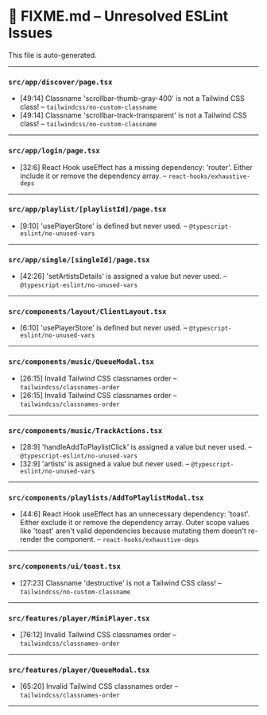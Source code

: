 # 🚧 FIXME.md – Unresolved ESLint Issues

This file is auto-generated.

---
### `src/app/discover/page.tsx`
- [49:14] Classname 'scrollbar-thumb-gray-400' is not a Tailwind CSS class! – `tailwindcss/no-custom-classname`
- [49:14] Classname 'scrollbar-track-transparent' is not a Tailwind CSS class! – `tailwindcss/no-custom-classname`

---
### `src/app/login/page.tsx`
- [32:6] React Hook useEffect has a missing dependency: 'router'. Either include it or remove the dependency array. – `react-hooks/exhaustive-deps`

---
### `src/app/playlist/[playlistId]/page.tsx`
- [9:10] 'usePlayerStore' is defined but never used. – `@typescript-eslint/no-unused-vars`

---
### `src/app/single/[singleId]/page.tsx`
- [42:26] 'setArtistsDetails' is assigned a value but never used. – `@typescript-eslint/no-unused-vars`

---
### `src/components/layout/ClientLayout.tsx`
- [6:10] 'usePlayerStore' is defined but never used. – `@typescript-eslint/no-unused-vars`

---
### `src/components/music/QueueModal.tsx`
- [26:15] Invalid Tailwind CSS classnames order – `tailwindcss/classnames-order`
- [26:15] Invalid Tailwind CSS classnames order – `tailwindcss/classnames-order`

---
### `src/components/music/TrackActions.tsx`
- [28:9] 'handleAddToPlaylistClick' is assigned a value but never used. – `@typescript-eslint/no-unused-vars`
- [32:9] 'artists' is assigned a value but never used. – `@typescript-eslint/no-unused-vars`

---
### `src/components/playlists/AddToPlaylistModal.tsx`
- [44:6] React Hook useEffect has an unnecessary dependency: 'toast'. Either exclude it or remove the dependency array. Outer scope values like 'toast' aren't valid dependencies because mutating them doesn't re-render the component. – `react-hooks/exhaustive-deps`

---
### `src/components/ui/toast.tsx`
- [27:23] Classname 'destructive' is not a Tailwind CSS class! – `tailwindcss/no-custom-classname`

---
### `src/features/player/MiniPlayer.tsx`
- [76:12] Invalid Tailwind CSS classnames order – `tailwindcss/classnames-order`

---
### `src/features/player/QueueModal.tsx`
- [65:20] Invalid Tailwind CSS classnames order – `tailwindcss/classnames-order`

---
